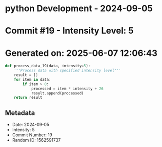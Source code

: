 ﻿# python Development - 2024-09-05
# Commit #19 - Intensity Level: 5
# Generated on: 2025-06-07 12:06:43
```python
def process_data_19(data, intensity=5):
    '''Process data with specified intensity level'''
    result = []
    for item in data:
        if item > 0:
            processed = item * intensity + 26
            result.append(processed)
    return result
```
## Metadata
- Date: 2024-09-05
- Intensity: 5
- Commit Number: 19
- Random ID: 1562591737
